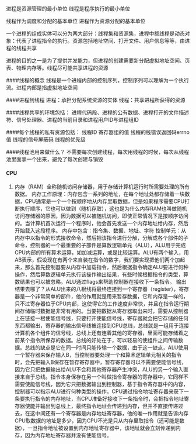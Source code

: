 进程是资源管理的最小单位
线程是程序执行的最小单位

线程作为调度和分配的基本单位
进程作为资源分配的基本单位

一个进程的组成实体可以分为两大部分：线程集和资源集，进程中额线程是动态对象：代表了进程指令的执行。资源包括地址空间、打开文件、用户信息等等，由进程的线程共享

进程的目的之一是为了提供并发能力，但进程的创建需要新分配虚拟地址空间、页表、物理内存等。线程尽可能共享进程的资源

####线程的概念
	线程是一个进程内部的控制序列，控制序列可以理解为一个执行流。进程内部是指虚拟地址空间

####进程到线程
	进程：承担分配系统资源的实体
	线程：共享进程所获得的资源

####线程共享的环境包括：
	进程代码段、进程的公有数据、进程打开的文件描述符、信号处理器、进程的当前目录和进程用户ID与进程组ID

####每个线程的私有资源包括：
	线程ID
	寄存器组的值
	线程的栈错误返回码errno值
	线程的信号屏蔽码
	线程的优先级

####线程池用来做什么？
	不需要每次创建线程，每次用线程的时候，每次从线程池里面拿一个出来，避免了每次创建与销毁


#### CPU

1. 内存（RAM）全称随机访问存储器，用于存储计算机运行时所需要处理的所有数据。
内存工作原理：内存包含一系列的地址，在每个地址处都存储着一块数据，CPU通常是一个一个按顺序地从内存里取数据，但是如果程序需要CPU打断执行顺序，它也可以做到（随机存取），这也是为什么内存RAM也叫做随机访问存储器的原因，因为数据可以被随机访问，即使正常情况下是按顺序访问的。当计算机首次运行一个程序时，他会首先发送一个内存地址给内存，然后开始载入这段程序。
内存中包含：指令集、数据、地址、字符
控制单元：从内存中以指令的形式接收命令，然后把该指令进行分解，分解成各个部件的子命令，控制器的一个最重要的子部件是算数逻辑单元（ALU），ALU用于完成CPU内部的所有算术运算，如加减运算，或是比较运算。ALU有两个输入，用AB表示，假设现在有两个来自装在指令的数字，我们要实现把他们两个加起来，那么首先控制器要从内存中加载指令，然后根据指令确定ALU要进行何种操作，然后算数逻辑单元执行该操作输出结果，有些时候根据指令的类型，算数结果也可以被忽略。ALU通过flags来帮助控制器在接收下一条指令。
输出结果去哪了？从ALU出来的八根线将最终连接到一个寄存器（register），寄存器是一个非常简单的部件，他的作用就是用来暂存数据，它和内存是一样的，只不过寄存器位于CPU内部，这使得它的工作速度非常快，并且在指令运行期间存储临时数据是非常有用的。当要把数据从寄存器取出来时，需要从控制器上在链接一根使能信号线，只要打开使能信号线，寄存器就会把它存储的任何东西都输出，寄存器的输出信号线被连接到CPU总线，总线就是一组用于连接计算机各个组件的信号线，总线上还有连着其他的寄存器，里面可能存储着之前某个指令所保存的数据。总线的好处在于，可以轻易的使组件之间传输数据。总线的缺点是它在同一时间只能传输一个数据，由于这一缺点，ALU使用一个暂存器来保存输入B，当控制器要处理一个和算术逻辑单元相关的指令时，会先把输入B保存在暂存寄存器中，暂存寄存器可以不需要使能信号线，因为它只把数据输出给ALU不会和其他寄存器产生冲突，ALU的另一个输入直接来自于总线。指令本身保存在另一个叫做指令寄存器的寄存器中，它同样不需要使能信号线，因为它只把数据输出到控制器，基于指令寄存器中的内容，控制器可以指示ALU进行何种类型的操作。CPU通过指令地址寄存器来获下一条要执行指令的内存地址，当CPU准备好接收下一条指令时，会把指令地址寄存器使能并输出到总线上，最终指令地址会传递到内存，但并不直接传递过去，在这中间还有一个寄存器是内存地址寄存器，他的唯一作用就是告诉内存CPU取数据的地址是多少，因为CPU不光是只从内存里取指令（还可能是数据），一旦指令地址被设置到内存地址寄存器中，该地址就会立刻传递到内存，因为内存地址寄存器并没有使能信号。













